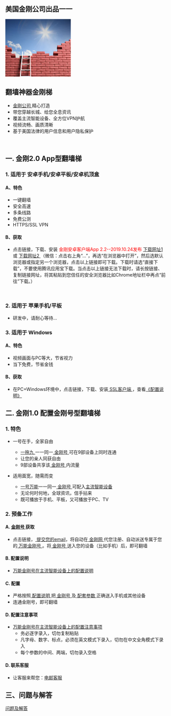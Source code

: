 ## 美国金刚公司出品一一

![image](l-w-s-athird.png)


## 翻墙神器金刚梯<br> 
- [ 金刚公司 ](https://a2zitpro.github.io/web/金刚公司)精心打造<br> 
- 带您穿越长城、给您全息资讯<br> 
- 覆盖主流智能设备、全方位VPN护航<br> 
- 视频流畅、画质清晰<br> 
- 基于美国法律的用户信息和用户隐私保护<br> 
<br>

## 一. 金刚2.0 App型翻墙梯

### 1. 适用于 安卓手机/安卓平板/安卓机顶盒
#### A、特色
- 一键翻墙
- 安全高速 
- 多条线路 
- 免费公测 
- HTTPS/SSL VPN

#### B、获取
- 点击链接，下载、安装<font color="Red"> 金刚安卓客户端App 2.2--2019.10.24发布 </font>[ 下载网址1 ](https://github.com/a2zitpro/client/releases/download/latest/app-prod-release.apk) 或 [ 下载网址2 ](https://myfasttrack.org/midman/dl_an_1358.php) （微信：点击右上角“...”，再选“在浏览器中打开”，然后选默认浏览器或指定另一个浏览器，点击以上链接即可下载。下载时请选“直接下载”，不要使用腾讯应用宝下载。当点击以上链接无法下载时，请长按链接、复制链接网址，将其粘贴到您信任的安全浏览器比如Chrome地址栏中再点“前往”下载。）
<br>

### 2. 适用于 苹果手机/平板
- 研发中，请耐心等待...

### 3. 适用于 Windows
#### A、特色
- 视频画面与PC等大，节省视力
- 当下免费，节省金钱

#### B、获取
- 在PC+Windows环境中，点击链接，下载、安装[ SSL客户端 ](https://a2zitpro.github.io/web/win)，查看[《配置说明》](https://a2zitpro.github.io/web/win)


## 二. 金刚1.0 配置金刚号型翻墙梯
### 1. 特色

- 一号在手，全家自由<br>

  - [ 一拖九 ](https://a2zitpro.github.io/web/一拖九)一一同一[ 金刚号 ](https://a2zitpro.github.io/web/金刚号)可在9部设备上同时连通
  - 让您的亲人同获自由
  - 9部设备共享该[ 金刚号 ](https://a2zitpro.github.io/web/金刚号)内流量<br>


- 适用面宽，随需而变<br>
  - [一号万能](https://a2zitpro.github.io/web/万能金刚号)一一同一[ 金刚号 ](https://a2zitpro.github.io/web/金刚号)可配入[主流智能设备](https://a2zitpro.github.io/web/万能金刚号)
  - 无论何时何地，全球资讯，信手拈来
  - 既可播放于手机、平板，又可播放于PC、TV


### 2. 预备工作
#### A. [ 金刚号 ](https://a2zitpro.github.io/web/金刚号)获取
- 点击链接，[ 提交您的email](https://a2zitpro.github.io/web/l2_reg)，将自动在[ 金刚网 ](https://www.atozitpro.net/zh/)代您注册、自动派送专属于您的[ 万能金刚号 ](https://a2zitpro.github.io/web/万能金刚号)。将[ 金刚号 ](https://a2zitpro.github.io/web/金刚号)送入您的设备（比如手机）后，即可翻墙


#### B. 配置说明
- [万能金刚号在主流智能设备上的配置说明](https://a2zitpro.github.io/web/配置说明)<br>


#### C. 配置
- 严格按照[ 配置说明 ](https://a2zitpro.github.io/web/配置说明)把[ 金刚号 ](https://a2zitpro.github.io/web/金刚号)及[ 配套参数 ](https://a2zitpro.github.io/web/配套参数)正确送入手机或其他设备
- 连通金刚号，即可翻墙

#### D. 配置注意事项

- [万能金刚号在主流智能设备上的配置注意事项]()<br>
  - 务必逐字录入，切勿复制粘贴
  - 凡字母、数字、标点，必须在英文模式下录入，切勿在中文全角模式下录入
  - 每个参数的中间、两端，切勿录入空格

#### D. 联系客服
  - 让客服来帮您：[电邮客服](mailto:cs@a2zitpro.com)

## 三、问题与解答
[问题及解答](https://a2zitpro.github.io/web/问题与解答)
